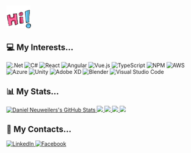 # <img src="Resources/hello1.gif" width="64px">

## 💻 My Interests... <!-- https://github.com/Ileriayo/markdown-badges#languages -->
![.Net](https://img.shields.io/badge/.NET-5C2D91?style=for-the-badge&logo=.net&logoColor=white) ![C#](https://img.shields.io/badge/c%23-%23239120.svg?style=for-the-badge&logo=c-sharp&logoColor=white) ![React](https://img.shields.io/badge/react-%2320232a.svg?style=for-the-badge&logo=react&logoColor=%2361DAFB) ![Angular](https://img.shields.io/badge/angular-%23DD0031.svg?style=for-the-badge&logo=angular&logoColor=white) ![Vue.js](https://img.shields.io/badge/vuejs-%2335495e.svg?style=for-the-badge&logo=vuedotjs&logoColor=%234FC08D) ![TypeScript](https://img.shields.io/badge/typescript-%23007ACC.svg?style=for-the-badge&logo=typescript&logoColor=white) ![NPM](https://img.shields.io/badge/NPM-%23000000.svg?style=for-the-badge&logo=npm&logoColor=white) ![AWS](https://img.shields.io/badge/AWS-%23FF9900.svg?style=for-the-badge&logo=amazon-aws&logoColor=white) ![Azure](https://img.shields.io/badge/azure-%230072C6.svg?style=for-the-badge&logo=microsoftazure&logoColor=white) ![Unity](https://img.shields.io/badge/unity-%23000000.svg?style=for-the-badge&logo=unity&logoColor=white) ![Adobe XD](https://img.shields.io/badge/Adobe%20XD-470137?style=for-the-badge&logo=Adobe%20XD&logoColor=#FF61F6) ![Blender](https://img.shields.io/badge/blender-%23F5792A.svg?style=for-the-badge&logo=blender&logoColor=white) ![Visual Studio Code](https://img.shields.io/badge/Visual%20Studio%20Code-0078d7.svg?style=for-the-badge&logo=visual-studio-code&logoColor=white)

## 📊 My Stats...
<a href="https://github.com/xSNOWM4Nx/xSNOWM4Nx">
  <img src="https://github-readme-stats.vercel.app/api?username=xSNOWM4Nx&theme=dark&show_icons=true" alt="Daniel Neuweilers's GitHub Stats" />
</a>
<a href="https://github.com/xSNOWM4Nx/xSNOWM4Nx">
  <img src="https://github-readme-stats.vercel.app/api/top-langs/?username=xSNOWM4Nx&theme=dark&hide=java,html,tex&langs_count=3" />
</a>
<a href="https://github.com/xSNOWM4Nx/react-flight-tracker">
  <img src="https://github-readme-stats.vercel.app/api/pin/?username=xSNOWM4Nx&repo=react-flight-tracker&theme=dark" />
</a>
<a href="https://github.com/xSNOWM4Nx/react-fractal-renderer">
  <img src="https://github-readme-stats.vercel.app/api/pin/?username=xSNOWM4Nx&repo=react-fractal-renderer&&theme=dark" />
</a>
<a href="https://github.com/xSNOWM4Nx/Tetris-Challenge">
  <img src="https://github-readme-stats.vercel.app/api/pin/?username=xSNOWM4Nx&repo=Tetris-Challenge&&theme=dark" />
</a>

## 📮 My Contacts... <!-- https://github.com/Ileriayo/markdown-badges#languages -->
<a href="https://www.linkedin.com/in/daniel-neuweiler" target="_blank">
		<img alt="LinkedIn" src="https://img.shields.io/badge/linkedin-%230077B5.svg?style=for-the-badge&logo=linkedin&logoColor=white"/> 
</a>
<a href="https://www.facebook.com/daniel.neuweiler.1" target="_blank">
		<img alt="Facebook" src="https://img.shields.io/badge/Facebook-%231877F2.svg?style=for-the-badge&logo=Facebook&logoColor=white"/> 
</a>


<!--
**xSNOWM4Nx/xSNOWM4Nx** is a ✨ _special_ ✨ repository because its `README.md` (this file) appears on your GitHub profile.

Here are some ideas to get you started:

- 🔭 I’m currently working on ...
- 🌱 I’m currently learning ...
- 👯 I’m looking to collaborate on ...
- 🤔 I’m looking for help with ...
- 💬 Ask me about ...
- 📫 How to reach me: ...
- 😄 Pronouns: ...
- ⚡ Fun fact: ...

-GIF's by https://tenor.com/
-->
